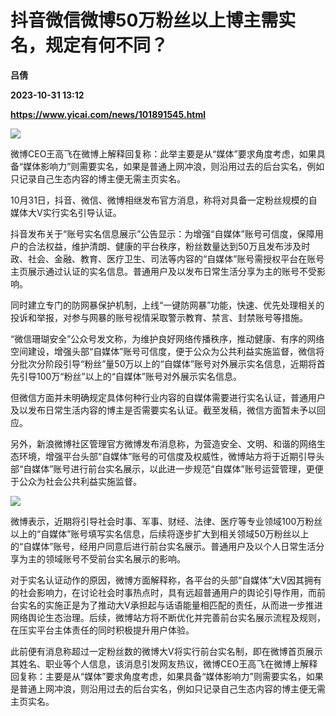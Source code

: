 # 抖音微信微博50万粉丝以上博主需实名，规定有何不同？
**吕倩**

**2023-10-31 13:12**

**https://www.yicai.com/news/101891545.html**

![](https://imgcdn.yicai.com/uppics/slides/2023/10/02af206504eaed11810a68cf64875ea3.jpg)

微博CEO王高飞在微博上解释回复称：此举主要是从“媒体”要求角度考虑，如果具备“媒体影响力”则需要实名，如果是普通上网冲浪，则沿用过去的后台实名，例如只记录自己生态内容的博主便无需主页实名。

10月31日，抖音、微信、微博相继发布官方消息，称将对具备一定粉丝规模的自媒体大V实行实名引导认证。

抖音发布关于“账号实名信息展示”公告显示：为增强“自媒体”账号可信度，保障用户的合法权益，维护清朗、健康的平台秩序，粉丝数量达到50万且发布涉及时政、社会、金融、教育、医疗卫生、司法等内容的“自媒体”账号需授权平台在账号主页展示通过认证的实名信息。普通用户及以发布日常生活分享为主的账号不受影响。

同时建立专门的防网暴保护机制，上线“一键防网暴”功能，快速、优先处理相关的投诉和举报，对参与网暴的账号视情采取警示教育、禁言、封禁账号等措施。

“微信珊瑚安全”公众号发文称，为维护良好网络传播秩序，推动健康、有序的网络空间建设，增强头部“自媒体”账号可信度，便于公众为公共利益实施监督，微信将分批次分阶段引导“粉丝”量50万以上的“自媒体”账号对外展示实名信息，近期将首先引导100万“粉丝”以上的“自媒体”账号对外展示实名信息。

但微信方面并未明确规定具体何种行业内容的自媒体需要进行实名认证，普通用户及以发布日常生活内容的博主是否需要实名认证。截至发稿，微信方面暂未予以回应。

另外，新浪微博社区管理官方微博发布消息称，为营造安全、文明、和谐的网络生态环境，增强平台头部“自媒体”账号的可信度及权威性，微博站方将于近期引导头部“自媒体”账号进行前台实名展示，以此进一步规范“自媒体”账号运营管理，更便于公众为社会公共利益实施监督。

![](https://imgcdn.yicai.com/uppics/images/2023/10/1067c5bedc3484859eee0acfedbe17ab.jpg)

微博表示，近期将引导社会时事、军事、财经、法律、医疗等专业领域100万粉丝以上的“自媒体”账号填写实名信息，后续将逐步扩大到相关领域50万粉丝以上的“自媒体”账号，经用户同意后进行前台实名展示。普通用户及以个人日常生活分享为主的领域账号不受前台实名展示的影响。

对于实名认证动作的原因，微博方面解释称，各平台的头部“自媒体”大V因其拥有的社会影响力，在讨论社会时事热点时，具有远超普通用户的舆论引导作用，而前台实名的实施正是为了推动大V承担起与话语能量相匹配的责任，从而进一步推进网络舆论生态治理。后续，微博站方将不断优化并完善前台实名展示流程及规则，在压实平台主体责任的同时积极提升用户体验。

此前便有消息称超过一定粉丝数的微博大V将实行前台实名制，即在微博首页展示其姓名、职业等个人信息，该消息引发网友热议，微博CEO王高飞在微博上解释回复称：主要是从“媒体”要求角度考虑，如果具备“媒体影响力”则需要实名，如果是普通上网冲浪，则沿用过去的后台实名，例如只记录自己生态内容的博主便无需主页实名。